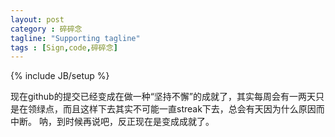 ```yaml
---
layout: post
category : 碎碎念
tagline: "Supporting tagline"
tags : [Sign,code,碎碎念]
---
```

{% include JB/setup %}

现在github的提交已经变成在做一种“坚持不懈”的成就了，其实每周会有一两天只是在领绿点，而且这样下去其实不可能一直streak下去，总会有天因为什么原因而中断。
呐，到时候再说吧，反正现在是变成成就了。
